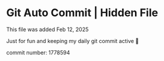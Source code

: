 # Git Auto Commit | Hidden File

This file was added Feb 12, 2025

Just for fun and keeping my daily git commit active 🤪

commit number: 1778594
